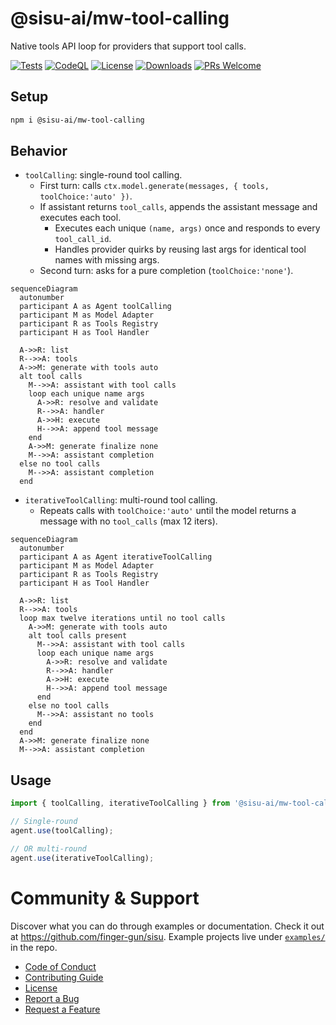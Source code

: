 # @sisu-ai/mw-tool-calling

Native tools API loop for providers that support tool calls.

[![Tests](https://github.com/finger-gun/sisu/actions/workflows/tests.yml/badge.svg?branch=main)](https://github.com/finger-gun/sisu/actions/workflows/tests.yml)
[![CodeQL](https://github.com/finger-gun/sisu/actions/workflows/github-code-scanning/codeql/badge.svg)](https://github.com/finger-gun/sisu/actions/workflows/github-code-scanning/codeql)
[![License](https://img.shields.io/badge/license-Apache--2.0-blue)](https://github.com/finger-gun/sisu/blob/main/LICENSE)
[![Downloads](https://img.shields.io/npm/dm/%40sisu-ai%2Fmw-tool-calling)](https://www.npmjs.com/package/@sisu-ai/mw-tool-calling)
[![PRs Welcome](https://img.shields.io/badge/PRs-welcome-brightgreen.svg)](https://github.com/finger-gun/sisu/blob/main/CONTRIBUTING.md)

## Setup
```bash
npm i @sisu-ai/mw-tool-calling
```

## Behavior
- `toolCalling`: single-round tool calling.
  - First turn: calls `ctx.model.generate(messages, { tools, toolChoice:'auto' })`.
  - If assistant returns `tool_calls`, appends the assistant message and executes each tool.
    - Executes each unique `(name, args)` once and responds to every `tool_call_id`.
    - Handles provider quirks by reusing last args for identical tool names with missing args.
  - Second turn: asks for a pure completion (`toolChoice:'none'`).
```mermaid
sequenceDiagram
  autonumber
  participant A as Agent toolCalling
  participant M as Model Adapter
  participant R as Tools Registry
  participant H as Tool Handler

  A->>R: list
  R-->>A: tools
  A->>M: generate with tools auto
  alt tool calls
    M-->>A: assistant with tool calls
    loop each unique name args
      A->>R: resolve and validate
      R-->>A: handler
      A->>H: execute
      H-->>A: append tool message
    end
    A->>M: generate finalize none
    M-->>A: assistant completion
  else no tool calls
    M-->>A: assistant completion
  end

```
- `iterativeToolCalling`: multi-round tool calling.
  - Repeats calls with `toolChoice:'auto'` until the model returns a message with no `tool_calls` (max 12 iters).

```mermaid
sequenceDiagram
  autonumber
  participant A as Agent iterativeToolCalling
  participant M as Model Adapter
  participant R as Tools Registry
  participant H as Tool Handler

  A->>R: list
  R-->>A: tools
  loop max twelve iterations until no tool calls
    A->>M: generate with tools auto
    alt tool calls present
      M-->>A: assistant with tool calls
      loop each unique name args
        A->>R: resolve and validate
        R-->>A: handler
        A->>H: execute
        H-->>A: append tool message
      end
    else no tool calls
      M-->>A: assistant no tools
    end
  end
  A->>M: generate finalize none
  M-->>A: assistant completion
```

## Usage
```ts
import { toolCalling, iterativeToolCalling } from '@sisu-ai/mw-tool-calling';

// Single-round
agent.use(toolCalling);

// OR multi-round
agent.use(iterativeToolCalling);
```

# Community & Support

Discover what you can do through examples or documentation. Check it out at https://github.com/finger-gun/sisu. Example projects live under [`examples/`](https://github.com/finger-gun/sisu/tree/main/examples) in the repo.

- [Code of Conduct](https://github.com/finger-gun/sisu/blob/main/CODE_OF_CONDUCT.md)
- [Contributing Guide](https://github.com/finger-gun/sisu/blob/main/CONTRIBUTING.md)
- [License](https://github.com/finger-gun/sisu/blob/main/LICENSE)
- [Report a Bug](https://github.com/finger-gun/sisu/issues/new?template=bug_report.md)
- [Request a Feature](https://github.com/finger-gun/sisu/issues/new?template=feature_request.md)
